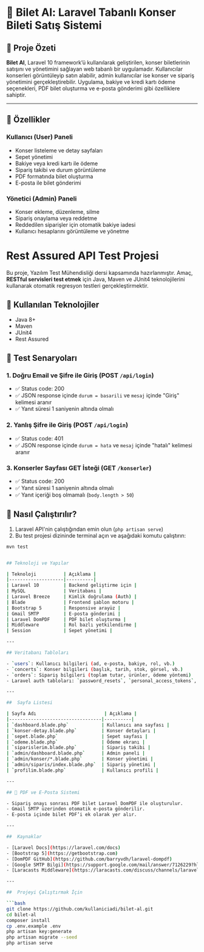 # 🎫 Bilet Al: Laravel Tabanlı Konser Bileti Satış Sistemi



## 📌 Proje Özeti

**Bilet Al**, Laravel 10 framework’ü kullanılarak geliştirilen, konser biletlerinin satışını ve yönetimini sağlayan web tabanlı bir uygulamadır. Kullanıcılar konserleri görüntüleyip satın alabilir, admin kullanıcılar ise konser ve sipariş yönetimini gerçekleştirebilir. Uygulama, bakiye ve kredi kartı ödeme seçenekleri, PDF bilet oluşturma ve e-posta gönderimi gibi özelliklere sahiptir.

---

## 🚀 Özellikler

### Kullanıcı (User) Paneli
- Konser listeleme ve detay sayfaları
- Sepet yönetimi
- Bakiye veya kredi kartı ile ödeme
- Sipariş takibi ve durum görüntüleme
- PDF formatında bilet oluşturma
- E-posta ile bilet gönderimi

### Yönetici (Admin) Paneli
- Konser ekleme, düzenleme, silme
- Sipariş onaylama veya reddetme
- Reddedilen siparişler için otomatik bakiye iadesi
- Kullanıcı hesaplarını görüntüleme ve yönetme

# Rest Assured API Test Projesi

Bu proje, Yazılım Test Mühendisliği dersi kapsamında hazırlanmıştır. Amaç, **RESTful servisleri test etmek** için Java, Maven ve JUnit4 teknolojilerini kullanarak otomatik regresyon testleri gerçekleştirmektir.

## 🔧 Kullanılan Teknolojiler

- Java 8+
- Maven
- JUnit4
- Rest Assured

## 🧪 Test Senaryoları

### 1. Doğru Email ve Şifre ile Giriş (POST `/api/login`)
- ✅ Status code: 200
- ✅ JSON response içinde `durum = basarili` ve `mesaj` içinde "Giriş" kelimesi aranır
- ✅ Yanıt süresi 1 saniyenin altında olmalı

### 2. Yanlış Şifre ile Giriş (POST `/api/login`)
- ✅ Status code: 401
- ✅ JSON response içinde `durum = hata` ve `mesaj` içinde "hatalı" kelimesi aranır

### 3. Konserler Sayfası GET İsteği (GET `/konserler`)
- ✅ Status code: 200
- ✅ Yanıt süresi 1 saniyenin altında olmalı
- ✅ Yanıt içeriği boş olmamalı (`body.length > 50`)

## 🚀 Nasıl Çalıştırılır?

1. Laravel API'nin çalıştığından emin olun (`php artisan serve`)
2. Bu test projesi dizininde terminal açın ve aşağıdaki komutu çalıştırın:

```bash
mvn test


## Teknoloji ve Yapılar

| Teknoloji          | Açıklama |
|--------------------|----------|
| Laravel 10         | Backend geliştirme için |
| MySQL              | Veritabanı |
| Laravel Breeze     | Kimlik doğrulama (Auth) |
| Blade              | Frontend şablon motoru |
| Bootstrap 5        | Responsive arayüz |
| Gmail SMTP         | E-posta gönderimi |
| Laravel DomPDF     | PDF bilet oluşturma |
| Middleware         | Rol bazlı yetkilendirme |
| Session            | Sepet yönetimi |

---

## Veritabanı Tabloları

- `users`: Kullanıcı bilgileri (ad, e-posta, bakiye, rol, vb.)
- `concerts`: Konser bilgileri (başlık, tarih, stok, görsel, vb.)
- `orders`: Sipariş bilgileri (toplam tutar, ürünler, ödeme yöntemi)
- Laravel auth tabloları: `password_resets`, `personal_access_tokens`, vb.

---

##  Sayfa Listesi

| Sayfa Adı                         | Açıklama |
|----------------------------------|----------|
| `dashboard.blade.php`            | Kullanıcı ana sayfası |
| `konser-detay.blade.php`         | Konser detayları |
| `sepet.blade.php`                | Sepet sayfası |
| `odeme.blade.php`                | Ödeme ekranı |
| `siparislerim.blade.php`         | Sipariş takibi |
| `admin/dashboard.blade.php`      | Admin paneli |
| `admin/konser/*.blade.php`       | Konser yönetimi |
| `admin/siparis/index.blade.php`  | Sipariş yönetimi |
| `profilim.blade.php`             | Kullanıcı profili |

---

## 📧 PDF ve E-Posta Sistemi

- Sipariş onayı sonrası PDF bilet Laravel DomPDF ile oluşturulur.
- Gmail SMTP üzerinden otomatik e-posta gönderilir.
- E-posta içinde bilet PDF’i ek olarak yer alır.

---

##  Kaynaklar

- [Laravel Docs](https://laravel.com/docs)
- [Bootstrap 5](https://getbootstrap.com)
- [DomPDF GitHub](https://github.com/barryvdh/laravel-dompdf)
- [Google SMTP Bilgi](https://support.google.com/mail/answer/7126229?hl=en)
- [Laracasts Middleware](https://laracasts.com/discuss/channels/laravel/how-do-i-use-middleware-in-laravel)

---

##  Projeyi Çalıştırmak İçin

```bash
git clone https://github.com/kullaniciadi/bilet-al.git
cd bilet-al
composer install
cp .env.example .env
php artisan key:generate
php artisan migrate --seed
php artisan serve
